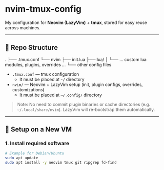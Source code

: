 # nvim-tmux-config

My configuration for **Neovim (LazyVim)** + **tmux**, stored for easy reuse across machines.

---

## 📁 Repo Structure

.
├── .tmux.conf
└── nvim
    ├── init.lua
    ├── lua/
    │   └── … custom lua modules, plugins, overrides …
    └── other config files


- `.tmux.conf` — tmux configuration
  - It must be placed at `~/` directory
- `nvim/` — Neovim + LazyVim setup (init, plugin configs, overrides, customizations)  
  - It must be placed at `~/.config/` directory

> Note: No need to commit plugin binaries or cache directories (e.g. `~/.local/share/nvim`). LazyVim will re-bootstrap them automatically.

---

## 🚀 Setup on a New VM

### 1. Install required software

```bash
# Example for Debian/Ubuntu
sudo apt update
sudo apt install -y neovim tmux git ripgrep fd-find
